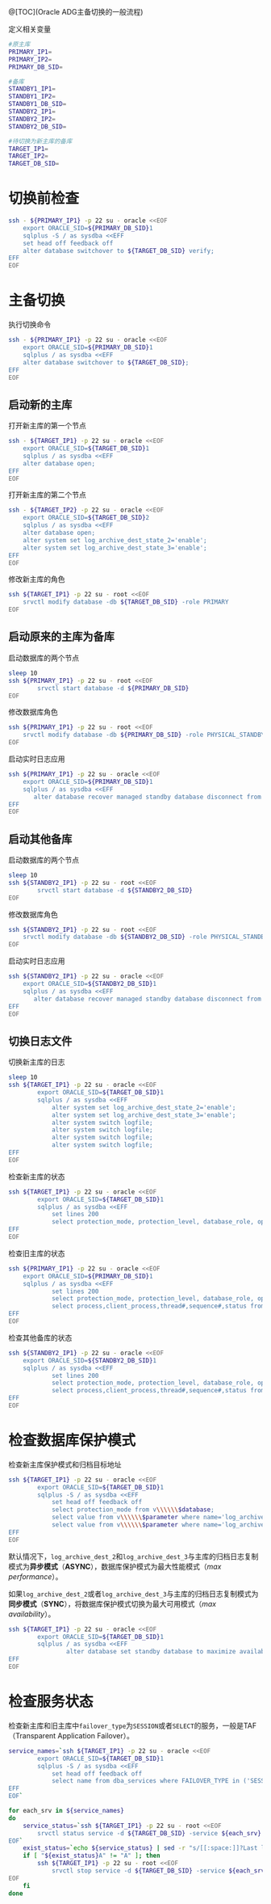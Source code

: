 ﻿
@[TOC](Oracle ADG主备切换的一般流程)

定义相关变量
```bash
#原主库
PRIMARY_IP1=
PRIMARY_IP2=
PRIMARY_DB_SID=

#备库
STANDBY1_IP1=
STANDBY1_IP2=
STANDBY1_DB_SID=
STANDBY2_IP1=
STANDBY2_IP2=
STANDBY2_DB_SID=

#待切换为新主库的备库
TARGET_IP1=
TARGET_IP2=
TARGET_DB_SID=
```

# 切换前检查
```bash
ssh - ${PRIMARY_IP1} -p 22 su - oracle <<EOF
    export ORACLE_SID=${PRIMARY_DB_SID}1 
	sqlplus -S / as sysdba <<EFF
	set head off feedback off
	alter database switchover to ${TARGET_DB_SID} verify;
EFF
EOF
```

# 主备切换
执行切换命令
```bash
ssh - ${PRIMARY_IP1} -p 22 su - oracle <<EOF
    export ORACLE_SID=${PRIMARY_DB_SID}1 
	sqlplus / as sysdba <<EFF
	alter database switchover to ${TARGET_DB_SID};
EFF
EOF
```

## 启动新的主库
打开新主库的第一个节点
```bash
ssh - ${TARGET_IP1} -p 22 su - oracle <<EOF
    export ORACLE_SID=${TARGET_DB_SID}1 
	sqlplus / as sysdba <<EFF
	alter database open;
EFF
EOF
```

打开新主库的第二个节点
```bash
ssh - ${TARGET_IP2} -p 22 su - oracle <<EOF
    export ORACLE_SID=${TARGET_DB_SID}2 
	sqlplus / as sysdba <<EFF
	alter database open;
	alter system set log_archive_dest_state_2='enable';
	alter system set log_archive_dest_state_3='enable'; 
EFF
EOF
```

修改新主库的角色
```bash
ssh ${TARGET_IP1} -p 22 su - root <<EOF
    srvctl modify database -db ${TARGET_DB_SID} -role PRIMARY
EOF
```


## 启动原来的主库为备库
启动数据库的两个节点
```bash
sleep 10
ssh ${PRIMARY_IP1} -p 22 su - root <<EOF
		srvctl start database -d ${PRIMARY_DB_SID}
EOF
```

修改数据库角色
```bash
ssh ${PRIMARY_IP1} -p 22 su - root <<EOF
	srvctl modify database -db ${PRIMARY_DB_SID} -role PHYSICAL_STANDBY
EOF
```

启动实时日志应用
```bash
ssh ${PRIMARY_IP1} -p 22 su - oracle <<EOF
    export ORACLE_SID=${PRIMARY_DB_SID}1
	sqlplus / as sysdba <<EFF
	   alter database recover managed standby database disconnect from session;
EFF
EOF
```


## 启动其他备库
启动数据库的两个节点
```bash
sleep 10
ssh ${STANDBY2_IP1} -p 22 su - root <<EOF
		srvctl start database -d ${STANDBY2_DB_SID}
EOF
```

修改数据库角色
```bash
ssh ${STANDBY2_IP1} -p 22 su - root <<EOF
	srvctl modify database -db ${STANDBY2_DB_SID} -role PHYSICAL_STANDBY
EOF
```

启动实时日志应用
```bash
ssh ${STANDBY2_IP1} -p 22 su - oracle <<EOF
    export ORACLE_SID=${STANDBY2_DB_SID}1
	sqlplus / as sysdba <<EFF
	   alter database recover managed standby database disconnect from session;
EFF
EOF
```


## 切换日志文件
切换新主库的日志
```bash
sleep 10
ssh ${TARGET_IP1} -p 22 su - oracle <<EOF
		export ORACLE_SID=${TARGET_DB_SID}1
		sqlplus / as sysdba <<EFF
			alter system set log_archive_dest_state_2='enable';
            alter system set log_archive_dest_state_3='enable';
			alter system switch logfile;
			alter system switch logfile;
			alter system switch logfile;
			alter system switch logfile;
EFF
EOF
```

检查新主库的状态
```bash
ssh ${TARGET_IP1} -p 22 su - oracle <<EOF
		export ORACLE_SID=${TARGET_DB_SID}1
		sqlplus / as sysdba <<EFF
			set lines 200
			select protection_mode, protection_level, database_role, open_mode, switchover_status from v\\\$database;
EFF
EOF
```

检查旧主库的状态
```bash
ssh ${PRIMARY_IP1} -p 22 su - oracle <<EOF
    export ORACLE_SID=${PRIMARY_DB_SID}1
	sqlplus / as sysdba <<EFF
			set lines 200
			select protection_mode, protection_level, database_role, open_mode, switchover_status from v\\\$database;
			select process,client_process,thread#,sequence#,status from v\\\$managed_standby where process like 'MRP%';
EFF
EOF
```

检查其他备库的状态
```bash
ssh ${STANDBY2_IP1} -p 22 su - oracle <<EOF
    export ORACLE_SID=${STANDBY2_DB_SID}1
	sqlplus / as sysdba <<EFF
			set lines 200
			select protection_mode, protection_level, database_role, open_mode, switchover_status from v\\\$database;
			select process,client_process,thread#,sequence#,status from v\\\$managed_standby where process like 'MRP%';
EFF
EOF
```


# 检查数据库保护模式
检查新主库保护模式和归档目标地址
```bash
ssh ${TARGET_IP1} -p 22 su - oracle <<EOF
		export ORACLE_SID=${TARGET_DB_SID}1
		sqlplus -S / as sysdba <<EFF
			set head off feedback off
			select protection_mode from v\\\\\\$database;
			select value from v\\\\\\$parameter where name='log_archive_dest_2';
			select value from v\\\\\\$parameter where name='log_archive_dest_3';
EFF
EOF
```

默认情况下，`log_archive_dest_2`和`log_archive_dest_3`与主库的归档日志复制模式为**异步模式**（**ASYNC**），数据库保护模式为最大性能模式（*max performance*）。

如果`log_archive_dest_2`或者`log_archive_dest_3`与主库的归档日志复制模式为**同步模式**（**SYNC**），将数据库保护模式切换为最大可用模式（*max availability*）。
```bash
ssh ${TARGET_IP1} -p 22 su - oracle <<EOF
		export ORACLE_SID=${TARGET_DB_SID}1
		sqlplus / as sysdba <<EFF
				alter database set standby database to maximize availability;
EFF
EOF
```


# 检查服务状态
检查新主库和旧主库中`failover_type`为`SESSION`或者`SELECT`的服务，一般是TAF（Transparent Application Failover）。
```bash
service_names=`ssh ${TARGET_IP1} -p 22 su - oracle <<EOF
		export ORACLE_SID=${TARGET_DB_SID}1
		sqlplus -S / as sysdba <<EFF
			set head off feedback off
			select name from dba_services where FAILOVER_TYPE in ('SESSION','SELECT');
EFF
EOF` 

for each_srv in ${service_names}
do
	service_status=`ssh ${TARGET_IP1} -p 22 su - root <<EOF
		srvctl status service -d ${TARGET_DB_SID} -service ${each_srv}
EOF`
	exist_status=`echo ${service_status} | sed -r "s/[[:space:]]?Last login:[a-zA-Z0-9[:space:]\:]{29}[[:space:]]?//g" | sed -r "s/on pts\/[0-9]{1}[[:space:]]?//g" | grep "not running"`
	if [ "${exist_status}A" != "A" ]; then
		ssh ${TARGET_IP1} -p 22 su - root <<EOF
			srvctl stop service -d ${TARGET_DB_SID} -service ${each_srv}
EOF
	fi
done
```




